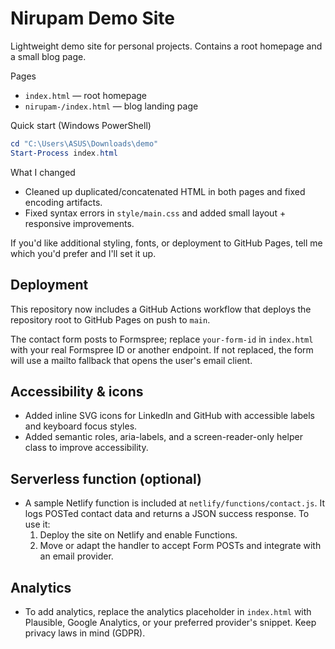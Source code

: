 # Nirupam Demo Site

Lightweight demo site for personal projects. Contains a root homepage and a small blog page.

Pages
- `index.html` — root homepage
- `nirupam-/index.html` — blog landing page

Quick start (Windows PowerShell)
```powershell
cd "C:\Users\ASUS\Downloads\demo"
Start-Process index.html
```

What I changed
- Cleaned up duplicated/concatenated HTML in both pages and fixed encoding artifacts.
- Fixed syntax errors in `style/main.css` and added small layout + responsive improvements.

If you'd like additional styling, fonts, or deployment to GitHub Pages, tell me which you'd prefer and I'll set it up.

Deployment
--
This repository now includes a GitHub Actions workflow that deploys the repository root to GitHub Pages on push to `main`.

 The contact form posts to Formspree; replace `your-form-id` in `index.html` with your real Formspree ID or another endpoint. If not replaced, the form will use a mailto fallback that opens the user's email client.

Accessibility & icons
--
- Added inline SVG icons for LinkedIn and GitHub with accessible labels and keyboard focus styles.
- Added semantic roles, aria-labels, and a screen-reader-only helper class to improve accessibility.

Serverless function (optional)
--
- A sample Netlify function is included at `netlify/functions/contact.js`. It logs POSTed contact data and returns a JSON success response. To use it:
	1. Deploy the site on Netlify and enable Functions.
	2. Move or adapt the handler to accept Form POSTs and integrate with an email provider.

Analytics
--
- To add analytics, replace the analytics placeholder in `index.html` with Plausible, Google Analytics, or your preferred provider's snippet. Keep privacy laws in mind (GDPR).

